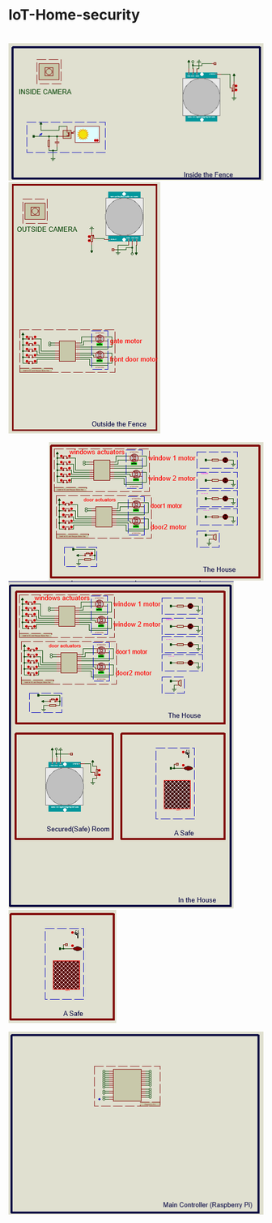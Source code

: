# IoT-Home-security
# 

<p>
  <img src ="./Screenshots/inside the fence.png">
  <img src ="./Screenshots/outside the fence.png">
</p>
<p>
  <img style="float:right;height:100;" src ="./Screenshots/the home.png">
  <img src ="./Screenshots/the whole house.png">
  <img src ="./Screenshots/the safe.png">
</p>
<p>
  <img src ="./Screenshots/the main controller.png">
</p>
